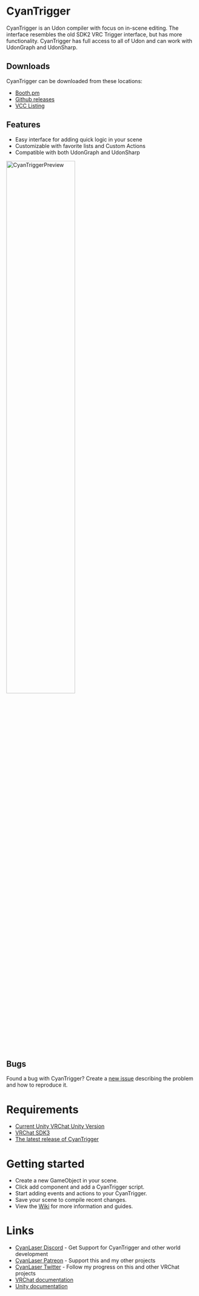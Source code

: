 # CyanTrigger
CyanTrigger is an Udon compiler with focus on in-scene editing. The interface resembles the old SDK2 VRC Trigger interface, but has more functionality. CyanTrigger has full access to all of Udon and can work with UdonGraph and UdonSharp.

## Downloads
CyanTrigger can be downloaded from these locations:
- [Booth.pm](https://cyanlaser.booth.pm/items/3194594)
- [Github releases](https://github.com/CyanLaser/CyanTrigger/releases)
- [VCC Listing](https://cyanlaser.github.io/CyanTrigger/)

## Features
- Easy interface for adding quick logic in your scene
- Customizable with favorite lists and Custom Actions
- Compatible with both UdonGraph and UdonSharp

<img alt="CyanTriggerPreview" src="https://i.imgur.com/CGHnTob.png" width="60%" />

## Bugs
Found a bug with CyanTrigger? Create a [new issue](https://github.com/CyanLaser/CyanTrigger/issues) describing the problem and how to reproduce it.

# Requirements
- [Current Unity VRChat Unity Version](https://docs.vrchat.com/docs/current-unity-version)
- [VRChat SDK3](https://vrchat.com/home/download)
- [The latest release of CyanTrigger](https://github.com/CyanLaser/CyanTrigger/releases)

# Getting started
- Create a new GameObject in your scene.
- Click add component and add a CyanTrigger script.
- Start adding events and actions to your CyanTrigger.
- Save your scene to compile recent changes.
- View the [Wiki](https://github.com/CyanLaser/CyanTrigger/wiki) for more information and guides. 

# Links
- [CyanLaser Discord](https://discord.gg/stPkhM2T6C) - Get Support for CyanTrigger and other world development
- [CyanLaser Patreon](http://patreon.com/CyanLaser) - Support this and my other projects
- [CyanLaser Twitter](https://twitter.com/CyanLaser) - Follow my progress on this and other VRChat projects
- [VRChat documentation](https://docs.vrchat.com/)
- [Unity documentation](https://docs.unity3d.com/2018.4/Documentation/ScriptReference/MonoBehaviour.html)
